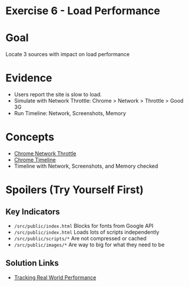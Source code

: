 Exercise 6 - Load Performance
================

# Goal
Locate 3 sources with impact on load performance


# Evidence
- Users report the site is slow to load.
- Simulate with Network Throttle: Chrome > Network > Throttle > Good 3G
- Run Timeline: Network, Screenshots, Memory


# Concepts
- [Chrome Network Throttle](https://developers.google.com/web/tools/chrome-devtools/network-performance/network-conditions)
- [Chrome Timeline](https://developers.google.com/web/tools/chrome-devtools/evaluate-performance/timeline-tool)
- Timeline with Network, Screenshots, and Memory checked








# Spoilers (Try Yourself First)

## Key Indicators

- `/src/public/index.html` Blocks for fonts from Google API
- `/src/public/index.html` Loads lots of scripts independently
- `/src/public/scripts/*` Are not compressed or cached
- `/src/public/images/*` Are way to big for what they need to be

## Solution Links

- [Tracking Real World Performance](https://vimeo.com/113715672)
